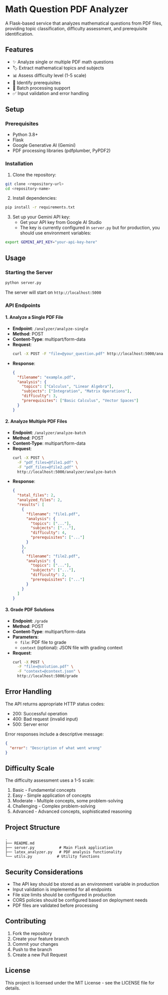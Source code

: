 # Math Question PDF Analyzer

A Flask-based service that analyzes mathematical questions from PDF files, providing topic classification, difficulty assessment, and prerequisite identification.

## Features

- ✨ Analyze single or multiple PDF math questions
- 🏷️ Extract mathematical topics and subjects
- 📊 Assess difficulty level (1-5 scale)
- 📝 Identify prerequisites
- 🔄 Batch processing support
- ✅ Input validation and error handling

## Setup

### Prerequisites

- Python 3.8+
- Flask
- Google Generative AI (Gemini)
- PDF processing libraries (pdfplumber, PyPDF2)

### Installation

1. Clone the repository:
```bash
git clone <repository-url>
cd <repository-name>
```

2. Install dependencies:
```bash
pip install -r requirements.txt
```

3. Set up your Gemini API key:
   - Get your API key from Google AI Studio
   - The key is currently configured in `server.py` but for production, you should use environment variables:
```bash
export GEMINI_API_KEY="your-api-key-here"
```

## Usage

### Starting the Server

```bash
python server.py
```

The server will start on `http://localhost:5000`

### API Endpoints

#### 1. Analyze a Single PDF File
- **Endpoint**: `/analyzer/analyze-single`
- **Method**: POST
- **Content-Type**: multipart/form-data
- **Request**:
  ```bash
  curl -X POST -F "file=@your_question.pdf" http://localhost:5000/analyzer/analyze-single
  ```
- **Response**:
  ```json
  {
    "filename": "example.pdf",
    "analysis": {
      "topics": ["Calculus", "Linear Algebra"],
      "subjects": ["Integration", "Matrix Operations"],
      "difficulty": 3,
      "prerequisites": ["Basic Calculus", "Vector Spaces"]
    }
  }
  ```

#### 2. Analyze Multiple PDF Files
- **Endpoint**: `/analyzer/analyze-batch`
- **Method**: POST
- **Content-Type**: multipart/form-data
- **Request**:
  ```bash
  curl -X POST \
    -F "pdf_files=@file1.pdf" \
    -F "pdf_files=@file2.pdf" \
    http://localhost:5000/analyzer/analyze-batch
  ```
- **Response**:
  ```json
  {
    "total_files": 2,
    "analyzed_files": 2,
    "results": [
      {
        "filename": "file1.pdf",
        "analysis": {
          "topics": ["..."],
          "subjects": ["..."],
          "difficulty": 4,
          "prerequisites": ["..."]
        }
      },
      {
        "filename": "file2.pdf",
        "analysis": {
          "topics": ["..."],
          "subjects": ["..."],
          "difficulty": 2,
          "prerequisites": ["..."]
        }
      }
    ]
  }
  ```

#### 3. Grade PDF Solutions
- **Endpoint**: `/grade`
- **Method**: POST
- **Content-Type**: multipart/form-data
- **Parameters**:
  - `file`: PDF file to grade
  - `context` (optional): JSON file with grading context
- **Request**:
  ```bash
  curl -X POST \
    -F "file=@solution.pdf" \
    -F "context=@context.json" \
    http://localhost:5000/grade
  ```

## Error Handling

The API returns appropriate HTTP status codes:
- 200: Successful operation
- 400: Bad request (invalid input)
- 500: Server error

Error responses include a descriptive message:
```json
{
  "error": "Description of what went wrong"
}
```

## Difficulty Scale

The difficulty assessment uses a 1-5 scale:
1. Basic - Fundamental concepts
2. Easy - Simple application of concepts
3. Moderate - Multiple concepts, some problem-solving
4. Challenging - Complex problem-solving
5. Advanced - Advanced concepts, sophisticated reasoning

## Project Structure

```
.
├── README.md
├── server.py           # Main Flask application
├── latex_analyzer.py   # PDF analysis functionality
└── utils.py           # Utility functions
```

## Security Considerations

- The API key should be stored as an environment variable in production
- Input validation is implemented for all endpoints
- File size limits should be configured in production
- CORS policies should be configured based on deployment needs
- PDF files are validated before processing

## Contributing

1. Fork the repository
2. Create your feature branch
3. Commit your changes
4. Push to the branch
5. Create a new Pull Request

## License

This project is licensed under the MIT License - see the LICENSE file for details. 